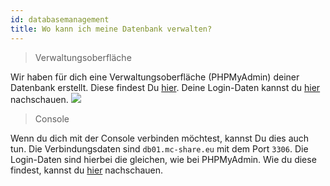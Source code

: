 ```yaml
---
id: databasemanagement
title: Wo kann ich meine Datenbank verwalten?
---
```


> Verwaltungsoberfläche

Wir haben für dich eine Verwaltungsoberfläche (PHPMyAdmin) deiner Datenbank erstellt. Diese findest Du [hier](https://db01.mc-share.eu/phpmyadmin). Deine Login-Daten kannst du [hier](https://faq.robin-it.de/docs/Database/database_wherecanifindthelogin) nachschauen.
![](https://screen.r-it.link/Zono0/qUQAZAvu73.png/raw)


> Console

Wenn du dich mit der Console verbinden möchtest, kannst Du dies auch tun. Die Verbindungsdaten sind `db01.mc-share.eu` mit dem Port `3306`. Die Login-Daten sind hierbei die gleichen, wie bei PHPMyAdmin. Wie du diese findest, kannst du [hier](https://faq.robin-it.de/docs/Database/database_wherecanifindthelogin) nachschauen.